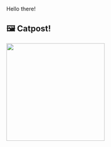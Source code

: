 Hello there!



## 🖼️ Catpost!

<sub>
    <img src="https://cdn2.thecatapi.com/images/b6j.jpg" height="256">
</sub>

